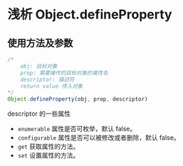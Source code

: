 # 浅析 Object.defineProperty

## 使用方法及参数
``` javascript
/*
    obj: 目标对象
    prop: 需要操作的目标对象的属性名
    descriptor: 描述符
    return value 传入对象
*/
Object.defineProperty(obj, prop, descriptor)
```

descriptor 的一些属性

* `enumerable` 属性是否可枚举，默认 false。
* `configurable` 属性是否可以被修改或者删除，默认 false。
* `get` 获取属性的方法。
* `set` 设置属性的方法。

